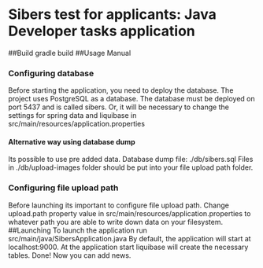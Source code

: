 # Sibers test for applicants: Java Developer tasks application
##Build
gradle build
##Usage Manual
### Configuring database
Before starting the application, you need to deploy the database. 
The project uses PostgreSQL as a database. 
The database must be deployed on port 5437 and is called sibers. 
Or, it will be necessary to change the settings for spring data and liquibase in src/main/resources/application.properties
#### Alternative way using database dump
Its possible to use pre added data.
Database dump file: ./db/sibers.sql
Files in ./db/upload-images folder should be put into your file upload path folder. 
### Configuring file upload path
Before launching its important to configure file upload path.
Change upload.path property value in src/main/resources/application.properties to whatever path you are able to write down data on your filesystem.
##Launching
To launch the application run src/main/java/SibersApplication.java
By default, the application will start at localhost:9000. 
At the application start liquibase will create the necessary tables.
Done! Now you can add news.

